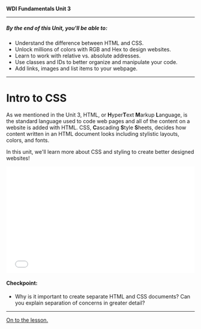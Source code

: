 **WDI Fundamentals Unit 3**

---

##### By the end of this Unit, you'll be able to:

* Understand the difference between HTML and CSS.
* Unlock millions of colors with RGB and Hex to design websites.
* Learn to work with relative vs. absolute addresses.
* Use classes and IDs to better organize and manipulate your code.
* Add links, images and list items to your webpage.


---
# Intro to CSS

As we mentioned in the Unit 3, HTML, or **H**yper**T**ext **M**arkup **L**anguage, is the standard language used to code web pages and all of the content on a website is added with HTML. CSS, **C**ascading **S**tyle **S**heets, decides how content written in an HTML document looks including stylistic layouts, colors, and fonts.

In this unit, we'll learn more about CSS and styling to create better designed websites!

<div class="wistia_responsive_padding" style="padding:56.25% 0 0 0;position:relative;"><div class="wistia_responsive_wrapper" style="height:100%;left:0;position:absolute;top:0;width:100%;"><iframe src="//fast.wistia.net/embed/iframe/32r0wluyl3?seo=false&videoFoam=true" allowtransparency="true" frameborder="0" scrolling="no" class="wistia_embed" name="wistia_embed" allowfullscreen mozallowfullscreen webkitallowfullscreen oallowfullscreen msallowfullscreen width="100%" height="100%"></iframe></div></div>
<script src="//fast.wistia.net/assets/external/E-v1.js" async></script>

#### Checkpoint:

* Why is it important to create separate HTML and CSS documents? Can you explain separation of concerns in greater detail?

---

[On to the lesson.](02_lesson.md)
